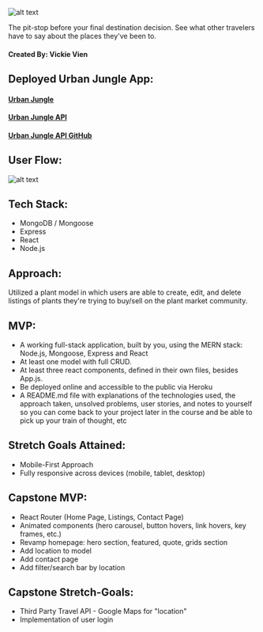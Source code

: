 ![alt text](https://i.imgur.com/GFUtfBN.png "Urban Jungle Logo")


The pit-stop before your final destination decision. See what other travelers have to say about the places they've been to.

#### Created By: Vickie Vien


## Deployed Urban Jungle App:
#### [Urban Jungle](http://urban-jungle-client.herokuapp.com/)
#### [Urban Jungle API](https://urban-jungle-back.herokuapp.com/plants)
#### [Urban Jungle API GitHub](https://github.com/vickievien/urban-jungle-back)


## User Flow:
![alt text](https://i.imgur.com/NvvjaP0.png "Urban Jungle userflow")


## Tech Stack:
- MongoDB / Mongoose
- Express
- React
- Node.js


## Approach:
Utilized a plant model in which users are able to create, edit, and delete listings of plants they're trying to buy/sell on the plant market community.


## MVP:
- A working full-stack application, built by you, using the MERN stack: Node.js, Mongoose, Express and React
- At least one model with full CRUD.
- At least three react components, defined in their own files, besides App.js.
- Be deployed online and accessible to the public via Heroku
- A README.md file with explanations of the technologies used, the approach taken, unsolved problems, user stories, and notes to yourself so you can come back to your project later in the course and be able to pick up your train of thought, etc

## Stretch Goals Attained:
- Mobile-First Approach
- Fully responsive across devices (mobile, tablet, desktop) 

## Capstone MVP:
- React Router (Home Page, Listings, Contact Page)
- Animated components (hero carousel, button hovers, link hovers, key frames, etc.)
- Revamp homepage: hero section, featured, quote, grids section
- Add location to model
- Add contact page
- Add filter/search bar by location

## Capstone Stretch-Goals:
- Third Party Travel API - Google Maps for "location"
- Implementation of user login

